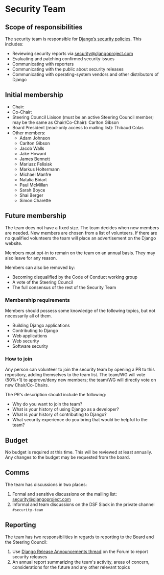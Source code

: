 # Security Team

## Scope of responsibilities

The security team is responsible for [Django’s security policies](https://docs.djangoproject.com/en/dev/internals/security/). This includes:

- Reviewing security reports via security@djangoproject.com
- Evaluating and patching confirmed security issues
- Communicating with reporters
- Communicating with the public about security releases
- Communicating with operating-system vendors and other distributors of Django

## Initial membership

- Chair:
- Co-Chair:
- Steering Council Liaison (must be an active Steering Council member; may be the same as Chair/Co-Chair): Carlton Gibson
- Board President (read-only access to mailing list): Thibaud Colas
- Other members:
  - Adam Johnson
  - Carlton Gibson
  - Jacob Walls
  - Jake Howard
  - James Bennett
  - Mariusz Felisiak
  - Markus Holtermann
  - Michael Manfre
  - Natalia Bidart
  - Paul McMillan
  - Sarah Boyce
  - Shai Berger
  - Simon Charette

## Future membership

The team does not have a fixed size. The team decides when new members are needed. New members are chosen from a list of volunteers. If there are no qualified volunteers the team will place an advertisement on the Django website.

Members must opt-in to remain on the team on an annual basis. They may also leave for any reason.

Members can also be removed by:

- Becoming disqualified by the Code of Conduct working group
- A vote of the Steering Council
- The full consensus of the rest of the Security Team

### Membership requirements

Members should possess some  knowledge of the following topics, but not necessarily all of them.

- Building Django applications
- Contributing to Django
- Web applications
- Web security
- Software security

### How to join

Any person can volunteer to join the security team by opening a PR to this repository, adding themselves to the team list. The team/WG will vote (50%+1) to approve/deny new members; the team/WG will directly vote on new Chair/Co-Chairs.

The PR's description should include the following:

- Why do you want to join the team?
- What is your history of using Django as a developer?
- What is your history of contributing to Django?
- What security experience do you bring that would be helpful to the team?

## Budget

No budget is required at this time. This will be reviewed at least annually.
Any changes to the budget may be requested from the board.

## Comms

The team has discussions in two places:

1. Formal and sensitive discussions on the mailing list: security@djangoproject.com
2. Informal and team discussions on the DSF Slack in the private channel `#security-team`

## Reporting

The team has two responsibilities in regards to reporting to the Board and the Steering Council:

1. Use [Django Release Announcements thread](https://forum.djangoproject.com/t/django-release-announcements/655/96) on the Forum to report security releases
2. An annual report summarizing the team's activity, areas of concern, considerations for the future and any other relevant topics
